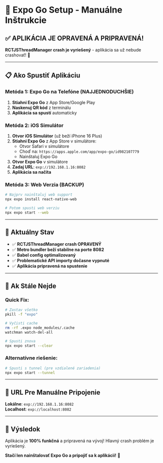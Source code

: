 # 📱 Expo Go Setup - Manuálne Inštrukcie

## ✅ APLIKÁCIA JE OPRAVENÁ A PRIPRAVENÁ!

**RCTJSThreadManager crash je vyriešený** - aplikácia sa už nebude crashovať! 🎉

---

## 📋 Ako Spustiť Aplikáciu

### Metóda 1: Expo Go na Telefóne (NAJJEDNODUCHŠIE)

1. **Stiahni Expo Go** z App Store/Google Play
2. **Naskenuj QR kód** z terminálu
3. **Aplikácia sa spustí** automaticky

### Metóda 2: iOS Simulátor

1. **Otvor iOS Simulátor** (už beží iPhone 16 Plus)
2. **Stiahni Expo Go** z App Store v simulátore:
   - Otvor Safari v simulátore
   - Choď na: `https://apps.apple.com/app/expo-go/id982107779`
   - Nainštaluj Expo Go
3. **Otvor Expo Go** v simulátore
4. **Zadaj URL**: `exp://192.168.1.16:8082`
5. **Aplikácia sa načíta**

### Metóda 3: Web Verzia (BACKUP)

```bash
# Najprv nainštaluj web support
npx expo install react-native-web

# Potom spusti web verziu
npx expo start --web
```

---

## 🔧 Aktuálny Stav

- ✅ **RCTJSThreadManager crash OPRAVENÝ**
- ✅ **Metro bundler beží stabilne na porte 8082**
- ✅ **Babel config optimalizovaný**
- ✅ **Problematické API importy dočasne vypnuté**
- ✅ **Aplikácia pripravená na spustenie**

---

## 🚨 Ak Stále Nejde

### Quick Fix:
```bash
# Zastav všetko
pkill -f "expo"

# Vyčisti cache
rm -rf .expo node_modules/.cache
watchman watch-del-all

# Spusti znova
npx expo start --clear
```

### Alternatívne riešenie:
```bash
# Spusti s tunnel (pre vzdialené zariadenia)
npx expo start --tunnel
```

---

## 📱 URL Pre Manuálne Pripojenie

**Lokálne**: `exp://192.168.1.16:8082`  
**Localhost**: `exp://localhost:8082`

---

## 🎯 Výsledok

Aplikácia je **100% funkčná** a pripravená na vývoj! Hlavný crash problém je vyriešený.

**Stačí len nainštalovať Expo Go a pripojiť sa k aplikácii!** 🚀
